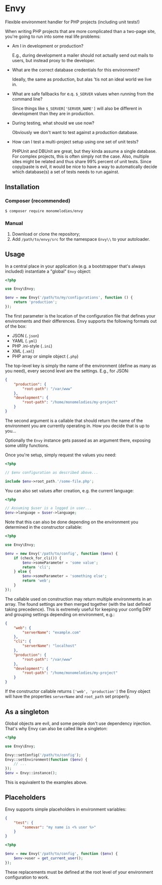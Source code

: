 # Envy
Flexible environment handler for PHP projects (including unit tests!)

When writing PHP projects that are more complicated than a two-page site, you're
going to run into some real life problems:

- Am I in development or production?

    E.g., during development a mailer should not actually send out mails to
    users, but instead proxy to the developer.

- What are the correct database credentials for this environment?

    Ideally, the same as production, but alas 'tis not an ideal world we live
    in.

- What are safe fallbacks for e.q. `$_SERVER` values when running from the
  command line?

    Since things like `$_SERVER['SERVER_NAME']` will also be different in
    development than they are in production.

- During testing, what should we use now?

    Obviously we don't want to test against a production database.

- How can I test a multi-project setup using one set of unit tests?

    PHPUnit and DBUnit are great, but they kinda assume a single database. For
    complex projects, this is often simply not the case. Also, multiple sites
    might be related and thus share 99% percent of unit tests. Since copy/paste
    is evil, it would be nice to have a way to automatically decide which
    database(s) a set of tests needs to run against.

## Installation

### Composer (recommended)
```bash
$ composer require monomelodies/envy
```

### Manual
1. Download or clone the repository;
2. Add `/path/to/envy/src` for the namespace `Envy\\` to your autoloader.

## Usage
In a central place in your application (e.g. a bootstrapper that's always
included) instantiate a "global" `Envy` object:

```php
<?php

use Envy\Envy;

$env = new Envy('/path/to/my/configurations', function () {
    return 'production';
});
```

The first parameter is the location of the configuration file that defines your
environments and their differences. Envy supports the following formats out of
the box:

- JSON (`.json`)
- YAML (`.yml`)
- PHP .ini-style (`.ini`)
- XML (`.xml`)
- PHP array or simple object (`.php`)

The top-level key is simply the name of the environment (define as many as you
need), every second level are the settings. E.g., for JSON:

```json
{
    "production": {
        "root-path": "/var/www"
    },
    "development": {
        "root-path": "/home/monomelodies/my-project"
    }
}
```

The second argument is a callable that should return the name of the environment
you are currently operating in. How you decide that is up to you...

Optionally the `Envy` instance gets passed as an argument there, exposing some
utility functions.

Once you're setup, simply request the values you need:

```php
<?php

// $env configuration as described above...

include $env->root_path.'/some-file.php';
```

You can also set values after creation, e.g. the current language:

```php
<?php

// Assuming $user is a logged in user...
$env->language = $user->language;
```

Note that this can also be done depending on the environment you determined in
the constructor callable:

```php
<?php

use Envy\Envy;

$env = new Envy('/path/to/config', function ($env) {
    if (check_for_cli()) {
        $env->someParameter = 'some value';
        return 'cli';
    } else {
        $env->someParameter = 'something else';
        return 'web';
    }
});
```

The callable used on construction may return multiple environments in an array.
The found settings are then merged together (with the last defined taking
precedence). This is extremely useful for keeping your config DRY and grouping
settings depending on environment, e.g.:

```json
{
    "web": {
        "serverName": "example.com"
    },
    "cli": {
        "serverName": "localhost"
    },
    "production": {
        "root-path": "/var/www"
    },
    "development": {
        "root-path": "/home/monomelodies/my-project"
    }
}
```

If the constructor callable returns `['web', 'production']` the Envy object will
have the properties `serverName` and `root_path` set properly.

## As a singleton
Global objects are evil, and some people don't use dependency injection. That's
why Envy can also be called like a singleton:

```php
<?php

use Envy\Envy;

Envy::setConfig('/path/to/config');
Envy::setEnvironment(function ($env) {
    // ...
});
$env = Envy::instance();
```

This is equivalent to the examples above.

## Placeholders
Envy supports simple placeholders in environment variables:

```json
{
    "test": {
        "somevar": "my name is <% user %>"
    }
}
```

```php
<?php

$env = new Envy('/path/to/config', function ($env) {
    $env->user = get_current_user();
});

```

These replacements must be defined at the root level of your environment
configuration to work.

